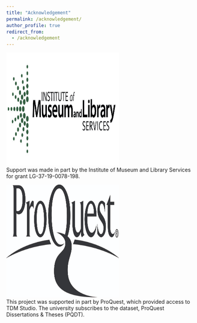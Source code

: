 ```yaml
---
title: "Acknowledgement"
permalink: /acknowledgement/
author_profile: true
redirect_from: 
  - /acknowledgement
---
```

<p>
<img src='/images/imls_logo_2c.jpg' width="300px" height="300px"><br>
Support was made in part by the Institute of Museum and Library Services for grant LG-37-19-0078-198.
</p>
<p>
<img src='/images/proquest.jpeg' width="300px" height="300px"><br>
This project was supported in part by ProQuest, which provided access to TDM Studio. The university subscribes to the dataset, ProQuest Dissertations & Theses (PQDT).
</p>